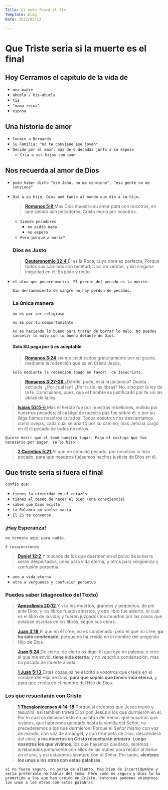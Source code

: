 ```yaml
---
Title: Si esto fuera el fin
Template: blog
Date: 2022/05/12

---
```


# Que Triste seria si la muerte es el final

## Hoy Cerramos el capítulo de la vida de

- `una madre`
- `abuela / bis-abuela`
- `tia`
- `"mama reina"`
- `esposa`

## Una historia de amor

- `Conoce a Bernardo `
- `Su Familia: "no te conviene ese joven"`
- `Decide por el amor: más de 6 decadas junto a su esposo`
  - `Cria a sus hijos con amor`

## Nos recuerda al amor de Dios

- `pudo haber dicho "ese John, no me conviene", "esa gente no me conviene"`

- `Dió a su hijo. Dios amó tanto al mundo que dio a su hijo.` 

  

  > [**Romanos 5:8** ](verseid:45.5.8) Mas Dios muestra su amor para con nosotros, en que siendo aún pecadores, Cristo murió por nosotros.

  - `Siendo pecadores`
    - `no pidió nada`
    - `no espero`
  - `Pero porque a morir? `

  ### Dios es Justo

  > [**Deuteronomio 32:4** ](verseid:5.32.4) Él es la Roca, cuya obra es perfecta, Porque todos sus caminos son rectitud; Dios de verdad, y sin ninguna iniquidad en él; Es justo y recto.

- `el alma que pecare morira. El precio del pecado es la muerte. `

  `Sin derramamiento de sangre no hay perdon de pecados. `

  ### La única manera

  `no es por ser religioso`

  `no es por tu comportamiento`

  `no es haciendo lo bueno para tratar de borrar lo malo. No puedes cancelar lo malo con lo bueno delante de Dios. `

  #### Solo SU paga por ti es aceptable

  > [**Romanos 3:24** ](verseid:45.3.24) siendo justificados gratuitamente por su gracia, mediante la redención que es en Cristo Jesús,

  `solo mediante la redención (pago en favor)  de Jesucristo.`

  > [**Romanos 3:27-28** ](verseid:45.3.27) ¿Dónde, pues, está la jactancia? Queda excluida. ¿Por cuál ley? ¿Por la de las obras? No, sino por la ley de la fe. Concluimos, pues, que el hombre es justificado por fe sin las obras de la ley.

> [**Isaias 53:5**-6 ](verseid:23.53.5) Mas él herido fue por nuestras rebeliones, molido por nuestros pecados; el castigo de nuestra paz fue sobre él, y por su llaga fuimos nosotros curados. Todos nosotros nos descarriamos como ovejas, cada cual se apartó por su camino; mas Jehová cargó en él el pecado de todos nosotros.

`Quiere decir que el tomó nuestro lugar. Pago el castigo que fue necesario por pagar. Ya lo hizo. `

>  [**2 Corintios 5:21** ](verseid:47.5.21) Al que no conoció pecado, por nosotros lo hizo pecado, para que nosotros fuésemos hechos justicia de Dios en él.

## Que triste seria si fuera el final

`confio que:`

- `tienes la eternidad en el corazón`
- `tienes el deseo de hacer el bien (una consciencia)`
- `sabes que Dios existe`
- `La Palabra no vuelve vacia`
- `El ES te convence`

### ¡Hay Esperanza!

`no termina aqui para nadie. `

`2 resurecciones`

> [**Daniel 12:2** ](verseid:27.12.2) Y muchos de los que duermen en el polvo de la tierra serán despertados, unos para vida eterna, y otros para vergüenza y confusión perpetua.

- `uno a vida eterna`
- `otro a verguenza y confusion perpetua`

### Puedes saber (diagnostico del Texto)

> [**Apocalipsis 20:12** ](verseid:66.20.12) Y vi a los muertos, grandes y pequeños, de pie ante Dios; y los libros fueron abiertos, y otro libro fue abierto, el cual es el libro de la vida; y fueron juzgados los muertos por las cosas que estaban escritas en los libros, según sus obras.

>  [**Juan 3:18** ](verseid:43.3.18) El que en él cree, no es condenado; pero el que no cree, **ya ha sido condenado**, porque no ha creído en el nombre del unigénito Hijo de Dios.

> [**Juan 5:24** ](verseid:43.5.24) De cierto, de cierto os digo: El que oye mi palabra, y cree al que me envió, **tiene vida eterna**; y no vendrá a condenación, mas ha pasado de muerte a vida.

> [**1 Juan 5:13** ](verseid:62.5.13) Estas cosas os he escrito a vosotros que creéis en el nombre del Hijo de Dios, **para que sepáis que tenéis vida eterna**, y para que creáis en el nombre del Hijo de Dios.

### Los que resucitarán con Cristo

> [**1 Thesalonicenses 4:14-18** ](verseid:52.4.14) Porque si creemos que Jesús murió y resucitó, así también traerá Dios con Jesús a los que durmieron en él. Por lo cual os decimos esto en palabra del Señor: que nosotros que vivimos, que habremos quedado hasta la venida del Señor, no precederemos a los que durmieron. Porque el Señor mismo con voz de mando, con voz de arcángel, y con trompeta de Dios, descenderá del cielo; **y los muertos en Cristo resucitarán primero. Luego nosotros los que vivimos**, los que hayamos quedado, seremos arrebatados juntamente con ellos en las nubes para recibir al Señor en el aire, y así estaremos siempre con el Señor. Por tanto, **alentaos los unos a los otros con estas palabras.**

`si no fuera seguro, no seria de aliento. Mas bien de incertidumbre y seria preferible no hablar del tema. Pero como es seguro y Dios lo ha prometido a los que han creido en Cristo, entonces podemos animarnos los unos a los otros con estas palabras. `
